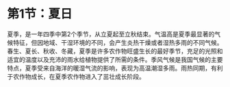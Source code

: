 # 第1节：夏日

夏季，是一年四季中第2个季节，从立夏起至立秋结束。气温高是夏季最显著的气候特征，但因地域、干湿环境的不同，会产生炎热干燥或者湿热多雨的不同气候。春生、夏长、秋收、冬藏，夏季是许多农作物旺盛生长的最好季节，充足的光照和适宜的温度以及充沛的雨水给植物提供了所需的条件。季风气候是我国气候的主要特点，夏季受来自海洋的暖湿气流的影响，表现为高温潮湿多雨。雨热同期，有利于农作物成长，在夏季农作物进入了茁壮成长阶段。